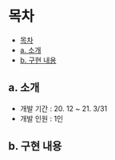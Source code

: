 # 목차
* [목차](#목차)
* [a. 소개](#소개)
* [b. 구현 내용](#구현-내용)

## a. 소개

* 개발 기간 : 20. 12 ~ 21. 3/31
* 개발 인원 : 1인


## b. 구현 내용
